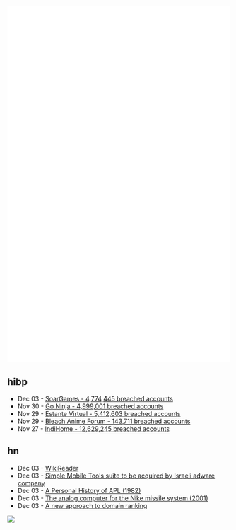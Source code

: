 ![Metrics](https://raw.githubusercontent.com/phixion/phixion/master/metrics.svg)

## hibp

<!--
for https://github.com/phixion/phixion/blob/main/.github/workflows/feeds.yml
-->
<!--START_SECTION:haveibeenpwnd-->
- Dec 03 - [SoarGames - 4,774,445 breached accounts](https://haveibeenpwned.com/PwnedWebsites#SoarGames)
- Nov 30 - [Go Ninja - 4,999,001 breached accounts](https://haveibeenpwned.com/PwnedWebsites#GoNinja)
- Nov 29 - [Estante Virtual - 5,412,603 breached accounts](https://haveibeenpwned.com/PwnedWebsites#EstanteVirtual)
- Nov 29 - [Bleach Anime Forum - 143,711 breached accounts](https://haveibeenpwned.com/PwnedWebsites#BleachAnime)
- Nov 27 - [IndiHome - 12,629,245 breached accounts](https://haveibeenpwned.com/PwnedWebsites#IndiHome)
<!--END_SECTION:haveibeenpwnd-->

## hn

<!--
for https://github.com/phixion/phixion/blob/main/.github/workflows/feeds.yml
-->
<!--START_SECTION:hn-->
- Dec 03 - [WikiReader](https://en.wikipedia.org/wiki/WikiReader)
- Dec 03 - [Simple Mobile Tools suite to be acquired by Israeli adware company](https://github.com/SimpleMobileTools/General-Discussion/issues/241)
- Dec 03 - [A Personal History of APL (1982)](https://ed-thelen.org/comp-hist/APL-hist.html)
- Dec 03 - [The analog computer for the Nike missile system (2001)](https://www.ed-thelen.org/computer.html)
- Dec 03 - [A new approach to domain ranking](https://www.marginalia.nu/log/73-new-approach-to-ranking/)
<!--END_SECTION:hn-->

<!--
for https://yhype.me
-->
![](https://hit.yhype.me/github/profile?user_id=13013670)
